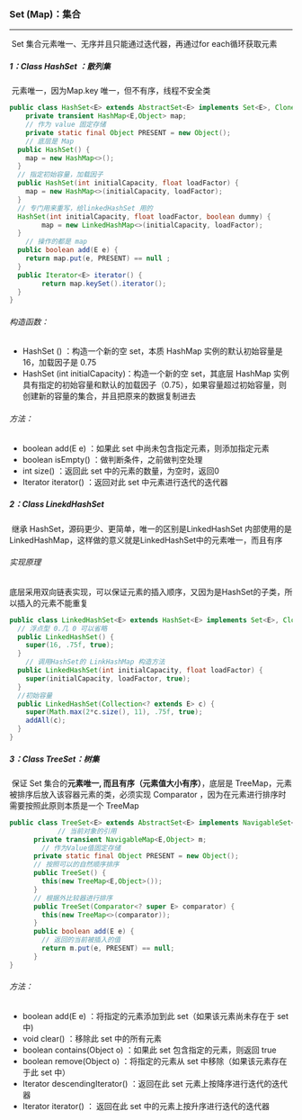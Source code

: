 ### Set (Map)：集合

------

​	Set 集合元素唯一、无序并且只能通过迭代器，再通过for each循环获取元素

##### 1：Class  HashSet<E> ：散列集

​	元素唯一，因为Map.key 唯一，但不有序，线程不安全类

```java
public class HashSet<E> extends AbstractSet<E> implements Set<E>, Cloneable, java.io.Serializable {
	private transient HashMap<E,Object> map;
	// 作为 value 固定存储
	private static final Object PRESENT = new Object();
	// 底层是 Map
  public HashSet() {
    map = new HashMap<>();
  }
  // 指定初始容量，加载因子
  public HashSet(int initialCapacity, float loadFactor) {
    map = new HashMap<>(initialCapacity, loadFactor);
  }
  // 专门用来重写，给linkedHashSet 用的
  HashSet(int initialCapacity, float loadFactor, boolean dummy) {
        map = new LinkedHashMap<>(initialCapacity, loadFactor);
  }  
	// 操作的都是 map
  public boolean add(E e) {
    return map.put(e, PRESENT) == null ;
  }
  public Iterator<E> iterator() {
        return map.keySet().iterator();
  }
}
```

###### 构造函数：

- HashSet () ：构造一个新的空 set，本质 HashMap 实例的默认初始容量是 16，加载因子是 0.75
- HashSet (int initialCapacity)：构造一个新的空 set，其底层 HashMap 实例具有指定的初始容量和默认的加载因子（0.75），如果容量超过初始容量，则创建新的容量的集合，并且把原来的数据复制进去

###### 方法：

- boolean add(E e) ：如果此 set 中尚未包含指定元素，则添加指定元素
- boolean isEmpty() ：做判断条件，之前做判空处理
- int size()   ：返回此 set 中的元素的数量，为空时，返回0
- Iterator<E>  iterator() ：返回对此 set 中元素进行迭代的迭代器

##### 2：Class  LinekdHashSet

​	继承 HashSet，源码更少、更简单，唯一的区别是LinkedHashSet 内部使用的是 LinkedHashMap，这样做的意义就是LinkedHashSet中的元素唯一，而且有序

###### 实现原理

底层采用双向链表实现，可以保证元素的插入顺序，又因为是HashSet的子类，所以插入的元素不能重复

```java
public class LinkedHashSet<E> extends HashSet<E> implements Set<E>, Cloneable, java.io.Serializable {
  // 浮点型 0.几 0 可以省略
  public LinkedHashSet() {
    super(16, .75f, true);
  }
	// 调用HashSet的 LinkHashMap 构造方法 
  public LinkedHashSet(int initialCapacity, float loadFactor) {
    super(initialCapacity, loadFactor, true);
  }
  //初始容量
  public LinkedHashSet(Collection<? extends E> c) {
    super(Math.max(2*c.size(), 11), .75f, true);
    addAll(c);
  }
}
```

##### 3：Class  TreeSet<E>：树集

​	保证 Set 集合的**元素唯一, 而且有序（元素值大小有序）**，底层是 TreeMap，元素被排序后放入该容器元素的类，必须实现 Comparator<T>  ，因为在元素进行排序时需要按照此原则本质是一个  TreeMap

```java
public class TreeSet<E> extends AbstractSet<E> implements NavigableSet<E>, Cloneable, java.io.Serializable {
			// 当前对象的引用
      private transient NavigableMap<E,Object> m;
	    // 作为Value值固定存储
      private static final Object PRESENT = new Object();
      // 按照可以的自然顺序排序
      public TreeSet() {
        this(new TreeMap<E,Object>());
      }
      // 根据外比较器进行排序
      public TreeSet(Comparator<? super E> comparator) {
        this(new TreeMap<>(comparator));
      }
      public boolean add(E e) {
        // 返回的当前被插入的值
        return m.put(e, PRESENT) == null;
      }
}
```

######  方法：

- boolean add(E e) ：将指定的元素添加到此 set（如果该元素尚未存在于 set 中)
- void clear()  ：移除此 set 中的所有元素
- boolean contains(Object o) ：如果此 set 包含指定的元素，则返回 true
- boolean remove(Object o)  ：将指定的元素从 set 中移除（如果该元素存在于此 set 中）
- Iterator<E> descendingIterator() ：返回在此 set 元素上按降序进行迭代的迭代器
- Iterator<E> iterator()    ： 返回在此 set 中的元素上按升序进行迭代的迭代器 

